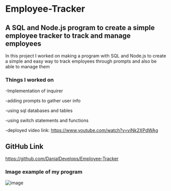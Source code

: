 # Employee-Tracker

## A SQL and Node.js program to create a simple employee tracker to track and manage employees

In this project I worked on making a program with SQL and Node.js to create a simple and easy way to track employees through prompts and also be able to manage them 

### Things I worked on
-Implementation of inquirer 

-adding prompts to gather user info  

-using sql databases and tables

-using switch statements and functions

-deployed video link: 
https://www.youtube.com/watch?v=viNk2XPdWAg

## GitHub Link
https://github.com/DanialDevelops/Employee-Tracker

### Image example of my program
![image](https://github.com/DanialDevelops/Employee-Tracker/assets/126214677/29ca0f23-f600-44c2-ab78-5185712f0480)

